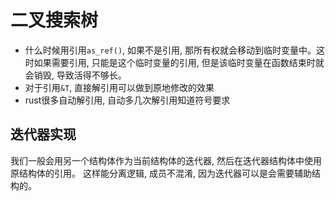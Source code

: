 # 二叉搜索树

- 什么时候用引用`as_ref()`, 如果不是引用, 那所有权就会移动到临时变量中。这时如果需要引用, 只能是这个临时变量的引用, 但是该临时变量在函数结束时就会销毁, 导致活得不够长。
- 对于引用`&T`, 直接解引用可以做到原地修改的效果
- rust很多自动解引用, 自动多几次解引用知道符号要求


## 迭代器实现

我们一般会用另一个结构体作为当前结构体的迭代器, 然后在迭代器结构体中使用原结构体的引用。 这样能分离逻辑, 成员不混淆, 因为迭代器可以是会需要辅助结构的。
